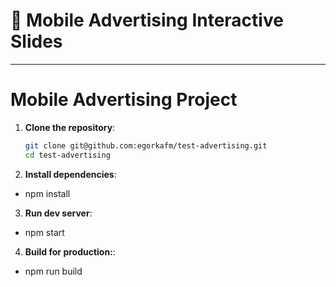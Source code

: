 # 📱 Mobile Advertising Interactive Slides

---
# Mobile Advertising Project

1. **Clone the repository**:
   ```bash
   git clone git@github.com:egorkafm/test-advertising.git
   cd test-advertising
   
2. **Install dependencies**:
- npm install
3. **Run dev server**: 
- npm start
4. **Build for production:**:
- npm run build
